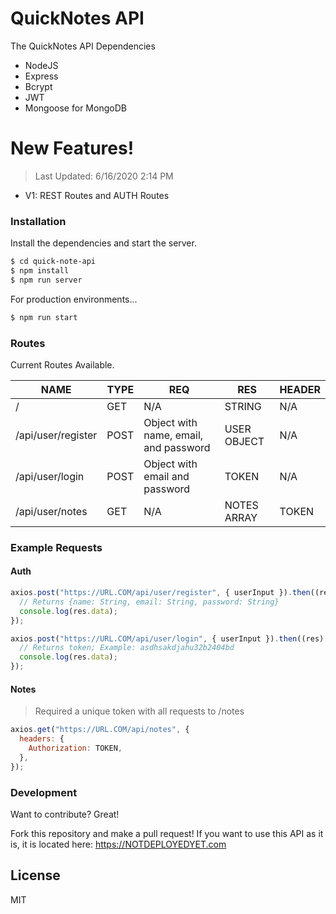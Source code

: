 # QuickNotes API

The QuickNotes API Dependencies

- NodeJS
- Express
- Bcrypt
- JWT
- Mongoose for MongoDB

# New Features!

> Last Updated: 6/16/2020 2:14 PM

- V1: REST Routes and AUTH Routes

### Installation

Install the dependencies and start the server.

```sh
$ cd quick-note-api
$ npm install
$ npm run server
```

For production environments...

```sh
$ npm run start
```

### Routes

Current Routes Available.

| NAME               | TYPE | REQ                                   | RES         | HEADER |
| ------------------ | ---- | ------------------------------------- | ----------- | ------ |
| /                  | GET  | N/A                                   | STRING      | N/A    |
| /api/user/register | POST | Object with name, email, and password | USER OBJECT | N/A    |
| /api/user/login    | POST | Object with email and password        | TOKEN       | N/A    |
| /api/user/notes    | GET  | N/A                                   | NOTES ARRAY | TOKEN  |

### Example Requests

#### Auth

```js
axios.post("https://URL.COM/api/user/register", { userInput }).then((res) => {
  // Returns {name: String, email: String, password: String}
  console.log(res.data);
});
```

```js
axios.post("https://URL.COM/api/user/login", { userInput }).then((res) => {
  // Returns token; Example: asdhsakdjahu32b2404bd
  console.log(res.data);
});
```

#### Notes

> Required a unique token with all requests to /notes

```js
axios.get("https://URL.COM/api/notes", {
  headers: {
    Authorization: TOKEN,
  },
});
```

### Development

Want to contribute? Great!

Fork this repository and make a pull request!
If you want to use this API as it is, it is located here: https://NOTDEPLOYEDYET.com

## License

MIT
